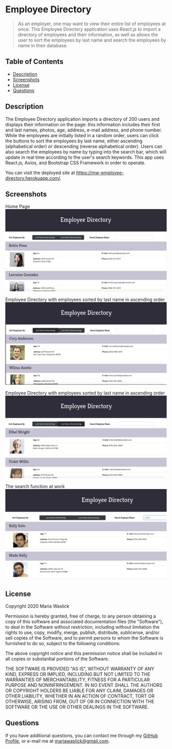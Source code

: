 # Employee Directory

> As an employer, one may want to view their entire list of employees at once. This Employee Directory application uses React.js to import a directory of employees and their information, as well as allows the user to sort the employees by last name and search the employees by name in their database.

## Table of Contents

* [Description](#description)
* [Screenshots](#screenshots)
* [License](#license)
* [Questions](#questions)

## Description

The Employee Directory application imports a directory of 200 users and displays their information on the page: this information includes their first and last names, photos, age, address, e-mail address, and phone number. While the employees are initially listed in a random order, users can click the buttons to sort the employees by last name, either ascending (alphabetical order) or descending (reverse alphabetical order). Users can also search the employees by name by typing into the search bar, which will update in real time according to the user's search keywords. This app uses React.js, Axios, and Bootstrap CSS Framework in order to operate.

You can visit the deployed site at https://mw-employee-directory.herokuapp.com/.

## Screenshots

Home Page
![Employee directory home page](./screenshots/edhome.png)

Employee Directory with employees sorted by last name in ascending order
![The employees sorted by last name in alphabetical order](./screenshots/edascending.png)

Employee Directory with employees sorted by last name in ascending order
![The employees sorted by last name in descending order](./screenshots/eddescending.png)

The search function at work
![Employee search function showing how the search updates when typing in the name 'Kelly'](./screenshots/edsearch.png)

## License

Copyright 2020 Maria Waslick

Permission is hereby granted, free of charge, to any person obtaining a copy of this software and associated documentation files (the "Software"), to deal in the Software without restriction, including without limitation the rights to use, copy, modify, merge, publish, distribute, sublicense, and/or sell copies of the Software, and to permit persons to whom the Software is furnished to do so, subject to the following conditions:

The above copyright notice and this permission notice shall be included in all copies or substantial portions of the Software.

THE SOFTWARE IS PROVIDED "AS IS", WITHOUT WARRANTY OF ANY KIND, EXPRESS OR IMPLIED, INCLUDING BUT NOT LIMITED TO THE WARRANTIES OF MERCHANTABILITY, FITNESS FOR A PARTICULAR PURPOSE AND NONINFRINGEMENT. IN NO EVENT SHALL THE AUTHORS OR COPYRIGHT HOLDERS BE LIABLE FOR ANY CLAIM, DAMAGES OR OTHER LIABILITY, WHETHER IN AN ACTION OF CONTRACT, TORT OR OTHERWISE, ARISING FROM, OUT OF OR IN CONNECTION WITH THE SOFTWARE OR THE USE OR OTHER DEALINGS IN THE SOFTWARE.

## Questions

If you have additional questions, you can contact me through my [GitHub Profile](https://github.com/mwaslick), or e-mail me at mariawaslick@gmail.com.
